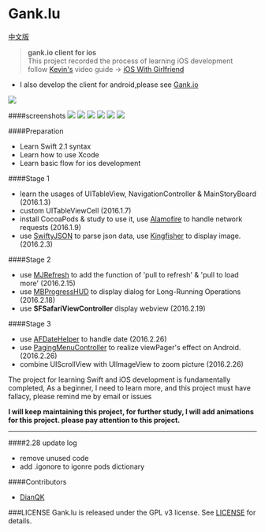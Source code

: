 # Gank.lu 
[中文版](REANME)
> **gank.io client for ios**  
> This project recorded the process of learning iOS development  
> follow [Kevin's](https://github.com/kevinzhow) video guide -> [iOS With Girlfriend](http://www.bilibili.com/video/av2953140/)

- I also develop the client for android,please see [Gank.io](https://github.com/Panl/Gank.io)  

![](screenshots/appIcon.png)

####screenshots
![](screenshots/gank_ios_1.png)
![](screenshots/gank_ios_2.png)
![](screenshots/gank_ios_3.png)
![](screenshots/gank_ios_4.png)
![](screenshots/gank_ios_5.png)
![](screenshots/gank_ios_6.png)

####Preparation
- Learn Swift 2.1 syntax
- Learn how to use Xcode
- Learn basic flow for ios development  

####Stage 1
- learn the usages of UITableView, NavigationController & MainStoryBoard (2016.1.3)
- custom UITableViewCell (2016.1.7)
- install CocoaPods & study to use it, use [Alamofire](https://github.com/Alamofire/Alamofire) to handle network requests (2016.1.9)
- use [SwiftyJSON](https://github.com/SwiftyJSON/SwiftyJSON) to parse json data, use [Kingfisher](https://github.com/onevcat/Kingfisher) to display image. (2016.2.3)

####Stage 2
- use [MJRefresh](https://github.com/CoderMJLee/MJRefresh) to add the function of 'pull to refresh' & 'pull to load more' (2016.2.15)
- use [MBProgressHUD](https://github.com/jdg/MBProgressHUD) to display dialog for Long-Running Operations (2016.2.18)
- use **SFSafariViewController** display webview (2016.2.19)

####Stage 3
- use [AFDateHelper](https://github.com/melvitax/AFDateHelper) to handle date (2016.2.26)
- use [PagingMenuController](https://github.com/kitasuke/PagingMenuController) to realize viewPager's effect on Android. (2016.2.26)
- combine UIScrollView with UIImageView to zoom picture (2016.2.26)

The project for learning Swift and iOS development is fundamentally completed, As a beginner, I need to learn more, and this project must have fallacy, please remind me by email or issues

**I will keep maintaining this project, for further study, I will add animations for this project. please pay attention to this project.**

------

####2.28 update log
- remove unused code
- add .igonore to igonre pods dictionary

####Contributors
- [DianQK](https://github.com/DianQK)

###LICENSE 
Gank.lu is released under the GPL v3 license. See [LICENSE](LICENSE) for details.